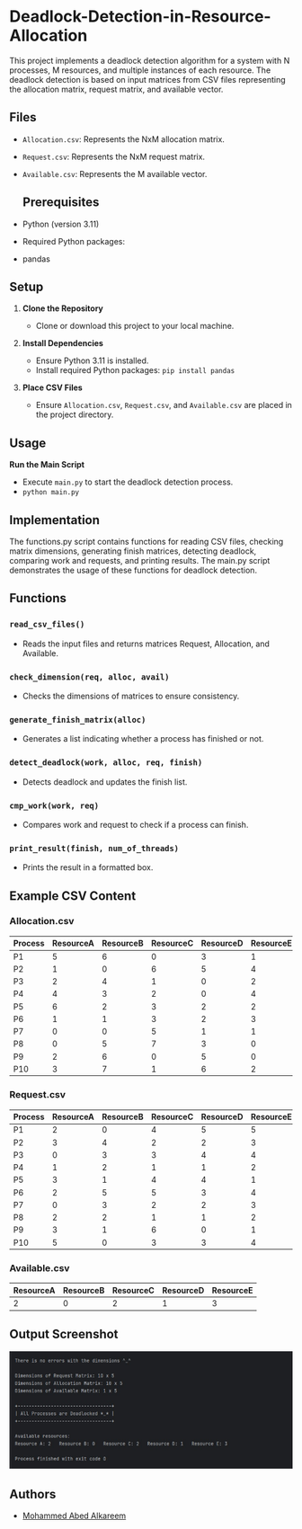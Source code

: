 # Deadlock-Detection-in-Resource-Allocation
This project implements a deadlock detection algorithm for a system with N processes, M resources, and multiple instances of each resource. The deadlock detection is based on input matrices from CSV files representing the allocation matrix, request matrix, and available vector.

## Files

- `Allocation.csv`: Represents the NxM allocation matrix.
- `Request.csv`: Represents the NxM request matrix.
- `Available.csv`: Represents the M available vector.

  ## Prerequisites

- Python (version 3.11)
-  Required Python packages:
  - pandas

## Setup
1. **Clone the Repository**
   - Clone or download this project to your local machine.

2. **Install Dependencies**
   - Ensure Python 3.11 is installed.
   - Install required Python packages: `pip install pandas`

3. **Place CSV Files**
   - Ensure `Allocation.csv`, `Request.csv`, and `Available.csv` are placed in the project directory.

## Usage
 **Run the Main Script**
   - Execute `main.py` to start the deadlock detection process.
   - `python main.py`


  ## Implementation
  The functions.py script contains functions for reading CSV files, checking matrix dimensions, generating finish matrices, detecting deadlock, comparing work and requests, and printing results. The main.py script demonstrates the usage of these functions for deadlock detection.

  ## Functions

### `read_csv_files()`
- Reads the input files and returns matrices Request, Allocation, and Available.

### `check_dimension(req, alloc, avail)`
- Checks the dimensions of matrices to ensure consistency.

### `generate_finish_matrix(alloc)`
  - Generates a list indicating whether a process has finished or not.

### `detect_deadlock(work, alloc, req, finish)`
   - Detects deadlock and updates the finish list.

### `cmp_work(work, req)`
  - Compares work and request to check if a process can finish.

### `print_result(finish, num_of_threads)`
   - Prints the result in a formatted box.

## Example CSV Content

### Allocation.csv

| Process | ResourceA | ResourceB | ResourceC | ResourceD | ResourceE |
|---------|-----------|-----------|-----------|-----------|-----------|
| P1      | 5         | 6         | 0         | 3         | 1         |
| P2      | 1         | 0         | 6         | 5         | 4         |
| P3      | 2         | 4         | 1         | 0         | 2         |
| P4      | 4         | 3         | 2         | 0         | 4         |
| P5      | 6         | 2         | 3         | 2         | 2         |
| P6      | 1         | 1         | 3         | 2         | 3         |
| P7      | 0         | 0         | 5         | 1         | 1         |
| P8      | 0         | 5         | 7         | 3         | 0         |
| P9      | 2         | 6         | 0         | 5         | 0         |
| P10     | 3         | 7         | 1         | 6         | 2         |


### Request.csv

| Process | ResourceA | ResourceB | ResourceC | ResourceD | ResourceE |
|---------|-----------|-----------|-----------|-----------|-----------|
| P1      | 2         | 0         | 4         | 5         | 5         |
| P2      | 3         | 4         | 2         | 2         | 3         |
| P3      | 0         | 3         | 3         | 4         | 4         |
| P4      | 1         | 2         | 1         | 1         | 2         |
| P5      | 3         | 1         | 4         | 4         | 1         |
| P6      | 2         | 5         | 5         | 3         | 4         |
| P7      | 0         | 3         | 2         | 2         | 3         |
| P8      | 2         | 2         | 1         | 1         | 2         |
| P9      | 3         | 1         | 6         | 0         | 1         |
| P10     | 5         | 0         | 3         | 3         | 4         |


### Available.csv

| ResourceA | ResourceB | ResourceC | ResourceD | ResourceE |
|-----------|-----------|-----------|-----------|-----------|
| 2         | 0         | 2         | 1         | 3         |


## Output Screenshot
![Deadlock Detection Output](/screenshots/output_1.jpg)

## Authors

- [Mohammed Abed Alkareem](https://github.com/Mohammed-Abed-Alkareem)

